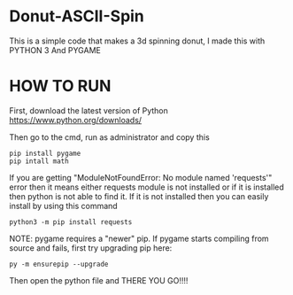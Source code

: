 # Donut-ASCII-Spin

This is a simple code that makes a 3d spinning donut,
I made this with PYTHON 3 And PYGAME

# HOW TO RUN

First, download the latest version of Python
<https://www.python.org/downloads/>

Then go to the cmd, run as administrator and copy this

```
pip install pygame
pip intall math
```

If you are getting "ModuleNotFoundError: No module named 'requests'" error then it means either requests module is not installed or if it is installed then python is not able to find it. If it is not installed then you can easily install by using this command

```
python3 -m pip install requests
```

NOTE: pygame requires a "newer" pip. If pygame starts compiling from source and fails, first try upgrading pip here:

```
py -m ensurepip --upgrade
```

Then open the python file and THERE YOU GO!!!!
